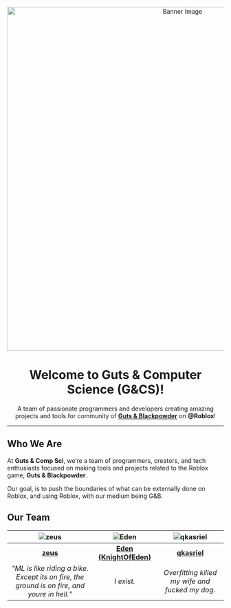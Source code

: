 <p align="center">
  <img src="https://github.com/user-attachments/assets/ebde3d30-bcc6-45ae-9b41-fa6a46509fff" alt="Banner Image" width="800"/>
</p>

<h1 align="center">Welcome to <strong>Guts & Computer Science</strong> (G&CS)!</h1>

<p align="center">
  A team of passionate programmers and developers creating amazing projects and tools for community of <a href="https://www.roblox.com/games/12334109280" target="_blank"><strong>Guts & Blackpowder</strong></a> on <strong>@Roblox</strong>!
</p>

---

## Who We Are

At **Guts & Comp Sci**, we’re a team of programmers, creators, and tech enthusiasts focused on making tools and projects related to the Roblox game, **Guts & Blackpowder**. 


Our goal, is to push the boundaries of what can be externally done on Roblox, and using Roblox, with our medium being G&B.

## Our Team
<div align="center">

| ![zeus](https://github.com/zeusssz.png?size=300) | ![Eden](https://github.com/KnightOfEden.png?size=420) | ![qkasriel](https://github.com/qkasriel.png?size=420) |
|:---:|:---:|:---:|
| **[zeus](https://github.com/zeusssz)** | **[Eden (KnightOfEden)](https://github.com/KnightOfEden)** | **[qkasriel](https://github.com/qkasriel)** |
| *"ML is like riding a bike. Except its on fire, the ground is on fire, and youre in hell."* | *I exist.* | *Overfitting killed my wife and fucked my dog.* |

</div>
